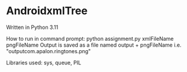 # AndroidxmlTree

Written in Python 3.11  

How to run in command prompt: python assignment.py xmlFileName pngFileName
Output is saved as a file named output + pngFileName i.e. "outputcom.apalon.ringtones.png"

Libraries used: sys, queue, PIL
